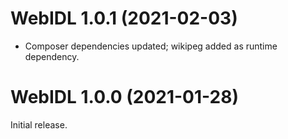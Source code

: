 # WebIDL 1.0.1 (2021-02-03)
* Composer dependencies updated; wikipeg added as runtime dependency.

# WebIDL 1.0.0 (2021-01-28)
Initial release.
